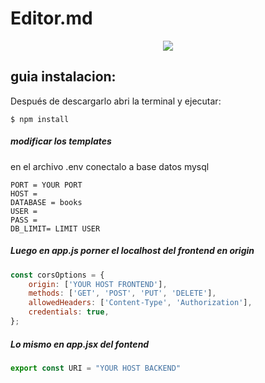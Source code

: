 
# Editor.md

<div style="display:flex;justify-content:center;">
<img src="https://upload.wikimedia.org/wikipedia/commons/thumb/d/d9/Node.js_logo.svg/2560px-Node.js_logo.svg.png" style="max-height:100px;">
</div>


## guia instalacion:
Después de descargarlo abri la terminal y ejecutar: 

`$ npm install `

##### modificar los templates
    
en el archivo .env conectalo a base datos mysql

    PORT = YOUR PORT
	HOST = 
	DATABASE = books
	USER = 
	PASS =
	DB_LIMIT= LIMIT USER

##### Luego en app.js porner el localhost del frontend en origin

```javascript
const corsOptions = {
    origin: ['YOUR HOST FRONTEND'],
    methods: ['GET', 'POST', 'PUT', 'DELETE'], 
    allowedHeaders: ['Content-Type', 'Authorization'],
    credentials: true,
};
```
##### Lo mismo en app.jsx del fontend
```javascript
export const URI = "YOUR HOST BACKEND"
```
